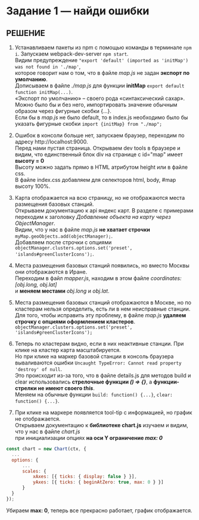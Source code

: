 # Задание 1 — найди ошибки

## РЕШЕНИЕ

1. Устанавливаем пакеты из npm c помощью команды в терминале `npm i`. Запускаем webpack-dev-server `npm start`.  
Видим предупреждение `"export 'default' (imported as 'initMap') was not found in './map'`,  
которое говорит нам о том, что в файле *map.js* не задан **экспорт по умолчанию**.  
Дописываем в файле *./map.js* для функции **initMap** `export default function initMap(...)`.  
«Экспорт по умолчанию» – своего рода «синтаксический сахар». Можно было бы и без него, импортировать значение обычным образом через фигурные скобки {…}.  
Если бы в *map.js* не было default, то в index.js необходимо было бы указать фигурные скобки `import {initMap} from "./map";`

2. Ошибок в консоли больше нет, запускаем браузер, переходим по адресу http://localhost:9000.  
Перед нами пустая страница. Открываем dev tools в браузере и видим, что единственный блок div на странице с id="map" имеет **высоту = 0**  
Высоту можно задать прямо в HTML атрибутом height или в файле css.  
В файле index.css добавляем для селекторов html, body, #map высоту 100%.  

3. Карта отображается на всю страницу, но не отображаются места размещения базовых станций.  
Открываем документацию к api яндекс карт. В разделе с примерами переходим к заголовку *Добавление объекта на карту через ObjectManager*.  
Видим, что у нас в файле *map.js* **не хватает строчки** `myMap.geoObjects.add(objectManager);`.  
Добавляем после строчки c опциями `objectManager.clusters.options.set('preset', 'islands#greenClusterIcons');`.  

4. Места размещения базовых станций появились, но вместо Москвы они отображаются в Иране.  
Переходим в файл *mapper.js*, находим в этом файле *coordinates: [obj.long, obj.lat]*  
и **меняем местами** *obj.long* и *obj.lat*.  

5. Места размещения базовых станций отображаются в Москве, но по кластерам нельзя определить, есть ли в нем неисправные станции.  
Для того, чтобы исправить эту проблему, в файле *map.js* **удаляем строчку с опциями оформлением кластеров**.  
`objectManager.clusters.options.set('preset', 'islands#greenClusterIcons');`  

6. Теперь по кластерам видно, если в них неактивные станции. При клике на кластер карта масштабируется.  
Но при клике на маркер базовой станции в консоль браузера вываливаются ошибки `Uncaught TypeError: Cannot read property 'destroy' of null`.  
Это происходит из-за того, что в файле details.js для методов build и clear использовались **стрелочные функции *() => {}***, а **функции-стрелки не имеют своего *this***.  
Меняем на обычные функции `build: function() {...}`, `clear: function() {...}`.  

7. При клике на маркере появляется tool-tip с информацией, но график не отображается.  
Открываем документацию к **библиотеке chart.js** изучаем и видим, что у нас в файле *chart.js*  
при инициализации опциях **на оси Y ограничение *max: 0***
```javascript
const chart = new Chart(ctx, {
  ...
  options: {
      ...
      scales: {
          xAxes: [{ ticks: { display: false } }],
          yAxes: [{ ticks: { beginAtZero: true, max: 0 } }]
      }
  }
});
```
Убираем **max: 0**, теперь все прекрасно работает, график отображается.  


